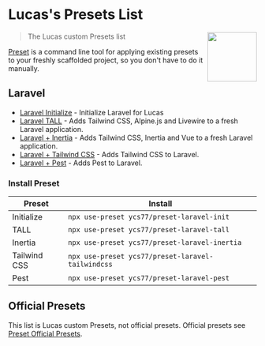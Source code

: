 # Lucas's Presets List

[<img src="https://raw.githubusercontent.com/use-preset/awesome-presets/master/preset-logo.svg" align="right" width="100">](https://usepreset.dev)

> The Lucas custom Presets list

[Preset](https://usepreset.dev/) is a command line tool for applying existing presets to your freshly scaffolded project, so you don't have to do it manually.

## Laravel

* [Laravel Initialize](https://github.com/ycs77/preset-laravel-init) - Initialize Laravel for Lucas
* [Laravel TALL](https://github.com/ycs77/preset-laravel-tall) - Adds Tailwind CSS, Alpine.js and Livewire to a fresh Laravel application.
* [Laravel + Inertia](https://github.com/ycs77/preset-laravel-inertia) - Adds Tailwind CSS, Inertia and Vue to a fresh Laravel application.
* [Laravel + Tailwind CSS](https://github.com/ycs77/preset-laravel-tailwindcss) - Adds Tailwind CSS to Laravel.
* [Laravel + Pest](https://github.com/ycs77/preset-laravel-pest) - Adds Pest to Laravel.

### Install Preset

| Preset       | Install                                           |
| ------------ | ------------------------------------------------- |
| Initialize   | `npx use-preset ycs77/preset-laravel-init`        |
| TALL         | `npx use-preset ycs77/preset-laravel-tall`        |
| Inertia      | `npx use-preset ycs77/preset-laravel-inertia`     |
| Tailwind CSS | `npx use-preset ycs77/preset-laravel-tailwindcss` |
| Pest         | `npx use-preset ycs77/preset-laravel-pest`        |

## Official Presets

This list is Lucas custom Presets, not official presets. Official presets see [Preset Official Presets](https://github.com/use-preset/awesome-presets).
